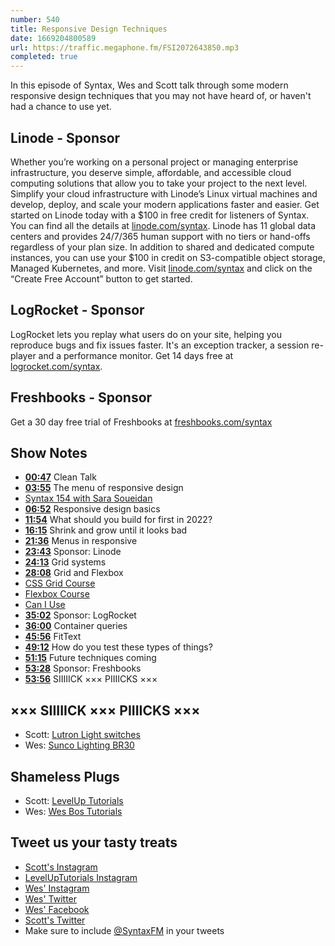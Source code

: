 ```yaml
---
number: 540
title: Responsive Design Techniques
date: 1669204800589
url: https://traffic.megaphone.fm/FSI2072643850.mp3
completed: true
---
```


In this episode of Syntax, Wes and Scott talk through some modern responsive design techniques that you may not have heard of, or haven't had a chance to use yet.

## Linode  - Sponsor

Whether you’re working on a personal project or managing enterprise infrastructure, you deserve simple, affordable, and accessible cloud computing solutions that allow you to take your project to the next level. Simplify your cloud infrastructure with Linode’s Linux virtual machines and develop, deploy, and scale your modern applications faster and easier. Get started on Linode today with a $100 in free credit for listeners of Syntax. You can find all the details at [linode.com/syntax](https://linode.com/syntax). Linode has 11 global data centers and provides 24/7/365 human support with no tiers or hand-offs regardless of your plan size. In addition to shared and dedicated compute instances, you can use your $100 in credit on S3-compatible object storage, Managed Kubernetes, and more. Visit [linode.com/syntax](https://linode.com/syntax) and click on the “Create Free Account” button to get started.

## LogRocket - Sponsor

LogRocket lets you replay what users do on your site, helping you reproduce bugs and fix issues faster. It's an exception tracker, a session re-player and a performance monitor. Get 14 days free at [logrocket.com/syntax](https://logrocket.com/syntax).

## Freshbooks - Sponsor

Get a 30 day free trial of Freshbooks at [freshbooks.com/syntax](https://freshbooks.com/syntax)

## Show Notes

* **[00:47](#t=00:47)** Clean Talk
* **[03:55](#t=03:55)** The menu of responsive design
* [Syntax 154 with Sara Soueidan](https://syntax.fm/show/154/svgs-with-sara-soueidan)
* **[06:52](#t=06:52)** Responsive design basics
* **[11:54](#t=11:54)** What should you build for first in 2022?
* **[16:15](#t=16:15)** Shrink and grow until it looks bad
* **[21:36](#t=21:36)** Menus in responsive
* **[23:43](#t=23:43)** Sponsor: Linode
* **[24:13](#t=24:13)** Grid systems
* **[28:08](#t=28:08)** Grid and Flexbox
* [CSS Grid Course](https://cssgrid.io)
* [Flexbox Course](https://flexbox.io)
* [Can I Use](https://caniuse.com)
* **[35:02](#t=35:02)** Sponsor: LogRocket
* **[36:00](#t=36:00)** Container queries
* **[45:56](#t=45:56)** FitText
* **[49:12](#t=49:12)** How do you test these types of things?
* **[51:15](#t=51:15)** Future techniques coming
* **[53:28](#t=53:28)** Sponsor: Freshbooks
* **[53:56](#t=53:56)** SIIIIICK ××× PIIIICKS ×××

## ××× SIIIIICK ××× PIIIICKS ×××

* Scott: [Lutron Light switches](https://amzn.to/3Te5juj)
* Wes: [Sunco Lighting BR30](https://amzn.to/3UeDV0t)

## Shameless Plugs

* Scott: [LevelUp Tutorials](https://leveluptutorials.com/)
* Wes: [Wes Bos Tutorials](https://wesbos.com/courses)

## Tweet us your tasty treats

* [Scott's Instagram](https://www.instagram.com/stolinski/)
* [LevelUpTutorials Instagram](https://www.instagram.com/LevelUpTutorials/)
* [Wes' Instagram](https://www.instagram.com/wesbos/)
* [Wes' Twitter](https://twitter.com/wesbos)
* [Wes' Facebook](https://www.facebook.com/wesbos.developer)
* [Scott's Twitter](https://twitter.com/stolinski)
* Make sure to include [@SyntaxFM](https://twitter.com/SyntaxFM) in your tweets

